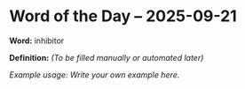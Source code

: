 # Word of the Day – 2025-09-21

**Word:** inhibitor

**Definition:** _(To be filled manually or automated later)_

*Example usage:* _Write your own example here._
